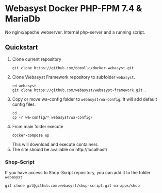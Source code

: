 # Webasyst Docker PHP-FPM 7.4 & MariaDb

No nginx/apache webserver. Internal php-server and a running script.

## Quickstart

1. Clone current repository
   ```shell
   git clone https://github.com/demollc/docker-webasyst.git
   ```
2. Clone Webasyst Framework repository to subfolder `webasyst`.
    ``` shell
   cd webasyst
   git clone https://github.com/webasyst/webasyst-framework.git .
    ```        
3. Copy or move wa-config folder to `webasyst/wa-config`. It will add default config files.
   ```shell
   cd ..
   cp -r wa-config/* webasyst/wa-config/
   ```
4. From main folder execute
    ``` shell
    docker-compose up
    ```
   This will download and execute containers.
5. The site should be available on http://localhost/ 

### Shop-Script
If you have access to Shop-Script repository, you can add it to the folder `webasyst`
```
git clone git@github.com:webasyst/shop-script.git wa-apps/shop
```